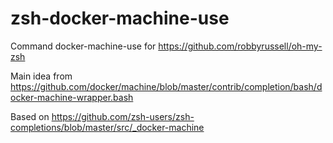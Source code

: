 # zsh-docker-machine-use
Command docker-machine-use for https://github.com/robbyrussell/oh-my-zsh

Main idea from https://github.com/docker/machine/blob/master/contrib/completion/bash/docker-machine-wrapper.bash

Based on https://github.com/zsh-users/zsh-completions/blob/master/src/_docker-machine
